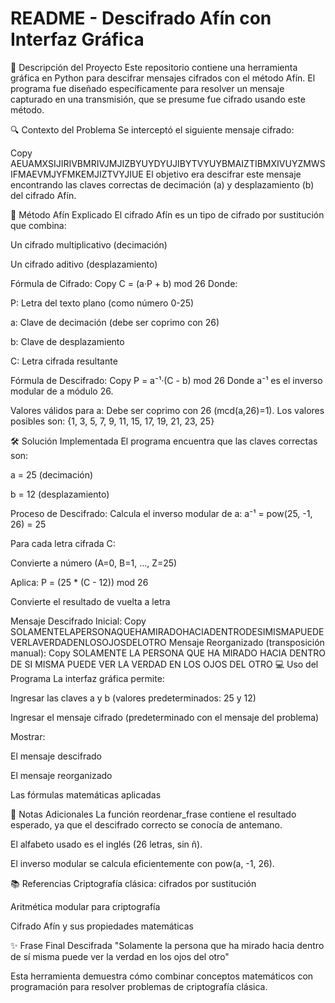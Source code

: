 # README - Descifrado Afín con Interfaz Gráfica
📌 Descripción del Proyecto
Este repositorio contiene una herramienta gráfica en Python para descifrar mensajes cifrados con el método Afín. El programa fue diseñado específicamente para resolver un mensaje capturado en una transmisión, que se presume fue cifrado usando este método.

🔍 Contexto del Problema
Se interceptó el siguiente mensaje cifrado:

Copy
AEUAMXSIJIRIVBMRIVJMJIZBYUYDYUJIBYTVYUYBMAIZTIBMXIVUYZMWSIFMAEVMJYFMKEMJIZTVYJIUE
El objetivo era descifrar este mensaje encontrando las claves correctas de decimación (a) y desplazamiento (b) del cifrado Afín.

🔐 Método Afín Explicado
El cifrado Afín es un tipo de cifrado por sustitución que combina:

Un cifrado multiplicativo (decimación)

Un cifrado aditivo (desplazamiento)

Fórmula de Cifrado:
Copy
C = (a·P + b) mod 26
Donde:

P: Letra del texto plano (como número 0-25)

a: Clave de decimación (debe ser coprimo con 26)

b: Clave de desplazamiento

C: Letra cifrada resultante

Fórmula de Descifrado:
Copy
P = a⁻¹·(C - b) mod 26
Donde a⁻¹ es el inverso modular de a módulo 26.

Valores válidos para a:
Debe ser coprimo con 26 (mcd(a,26)=1). Los valores posibles son:
{1, 3, 5, 7, 9, 11, 15, 17, 19, 21, 23, 25}

🛠️ Solución Implementada
El programa encuentra que las claves correctas son:

a = 25 (decimación)

b = 12 (desplazamiento)

Proceso de Descifrado:
Calcula el inverso modular de a: a⁻¹ = pow(25, -1, 26) = 25

Para cada letra cifrada C:

Convierte a número (A=0, B=1, ..., Z=25)

Aplica: P = (25 * (C - 12)) mod 26

Convierte el resultado de vuelta a letra

Mensaje Descifrado Inicial:
Copy
SOLAMENTELAPERSONAQUEHAMIRADOHACIADENTRODESIMISMAPUEDEVERLAVERDADENLOSOJOSDELOTRO
Mensaje Reorganizado (transposición manual):
Copy
SOLAMENTE LA PERSONA QUE HA MIRADO HACIA DENTRO DE SI MISMA PUEDE VER LA VERDAD EN LOS OJOS DEL OTRO
💻 Uso del Programa
La interfaz gráfica permite:

Ingresar las claves a y b (valores predeterminados: 25 y 12)

Ingresar el mensaje cifrado (predeterminado con el mensaje del problema)

Mostrar:

El mensaje descifrado

El mensaje reorganizado

Las fórmulas matemáticas aplicadas

📝 Notas Adicionales
La función reordenar_frase contiene el resultado esperado, ya que el descifrado correcto se conocía de antemano.

El alfabeto usado es el inglés (26 letras, sin ñ).

El inverso modular se calcula eficientemente con pow(a, -1, 26).

📚 Referencias
Criptografía clásica: cifrados por sustitución

Aritmética modular para criptografía

Cifrado Afín y sus propiedades matemáticas

✨ Frase Final Descifrada
"Solamente la persona que ha mirado hacia dentro de sí misma puede ver la verdad en los ojos del otro"

Esta herramienta demuestra cómo combinar conceptos matemáticos con programación para resolver problemas de criptografía clásica.
